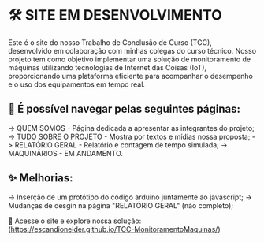  # 🛠 **SITE EM DESENVOLVIMENTO**
Este é o site do nosso Trabalho de Conclusão de Curso (TCC), desenvolvido em colaboração com minhas colegas do curso técnico. Nosso projeto tem como objetivo implementar uma solução de monitoramento de máquinas utilizando tecnologias de Internet das Coisas (IoT), proporcionando uma plataforma eficiente para acompanhar o desempenho e o uso dos equipamentos em tempo real.  

## 📂 É possível navegar pelas seguintes páginas:
-> QUEM SOMOS - Página dedicada a apresentar as integrantes do projeto;
-> TUDO SOBRE O PROJETO - Mostra por textos e mídias nossa proposta;
-> RELATÓRIO GERAL - Relatório e contagem de tempo simulada;
-> MAQUINÁRIOS - EM ANDAMENTO.

## ✨ Melhorias:
-> Inserção de um protótipo do código arduino juntamente ao javascript;
-> Mudanças de desgin na página "RELATÓRIO GERAL" (não completo);

🔗 Acesse o site e explore nossa solução: (https://escandioneider.github.io/TCC-MonitoramentoMaquinas/)
